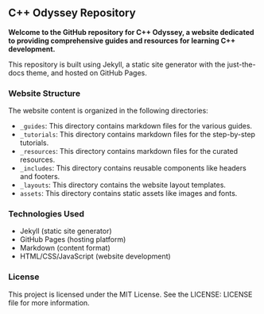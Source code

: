 ## C++ Odyssey Repository

**Welcome to the GitHub repository for C++ Odyssey, a website dedicated to providing comprehensive guides and resources for learning C++ development.**

This repository is built using Jekyll, a static site generator with the just-the-docs theme, and hosted on GitHub Pages.

### Website Structure

The website content is organized in the following directories:

* `_guides`: This directory contains markdown files for the various guides.
* `_tutorials`: This directory contains markdown files for the step-by-step tutorials.
* `_resources`: This directory contains markdown files for the curated resources.
* `_includes`: This directory contains reusable components like headers and footers.
* `_layouts`: This directory contains the website layout templates.
* `assets`: This directory contains static assets like images and fonts.

### Technologies Used

* Jekyll (static site generator)
* GitHub Pages (hosting platform)
* Markdown (content format)
* HTML/CSS/JavaScript (website development)

### License

This project is licensed under the MIT License. See the LICENSE: LICENSE file for more information.
